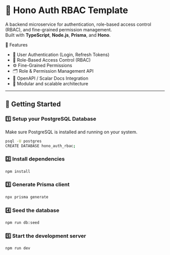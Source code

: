 # 🔐 Hono Auth RBAC Template

A backend microservice for authentication, role-based access control (RBAC), and fine-grained permission management.  
Built with **TypeScript**, **Node.js**, **Prisma**, and **Hono**.

🧩 Features
- 🔑 User Authentication (Login, Refresh Tokens)
- 🧠 Role-Based Access Control (RBAC)
- ⚙️ Fine-Grained Permissions
- 🗂️ Role & Permission Management API
- 🧾 OpenAPI / Scalar Docs Integration
- 🧱 Modular and scalable architecture

---

## 🚀 Getting Started

### 1️⃣ Setup your PostgreSQL Database
Make sure PostgreSQL is installed and running on your system.
```bash
psql -U postgres
CREATE DATABASE hono_auth_rbac;
```

### 2️⃣ Install dependencies
```bash
npm install
```

### 3️⃣ Generate Prisma client
```bash
npx prisma generate
```

### 4️⃣ Seed the database
```bash
npm run db:seed
```

### 5️⃣ Start the development server
```bash
npm run dev
```

